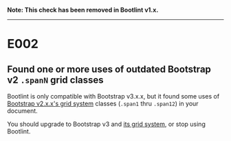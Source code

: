 **Note: This check has been removed in Bootlint v1.x.**

---

# E002
## Found one or more uses of outdated Bootstrap v2 `.spanN` grid classes

Bootlint is only compatible with Bootstrap v3.x.x, but it found some uses of [Bootstrap v2.x.x's grid system](http://getbootstrap.com/2.3.2/scaffolding.html#gridSystem) classes (`.span1` thru `.span12`) in your document.

You should upgrade to Bootstrap v3 and [its grid system](http://getbootstrap.com/css/#grid), or stop using Bootlint.